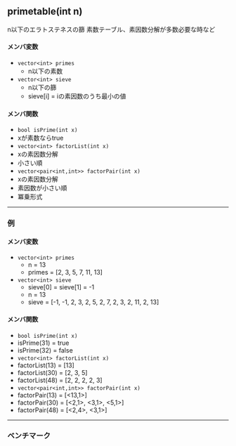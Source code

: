 
## primetable(int n)
 n以下のエラトステネスの篩
 素数テーブル、素因数分解が多数必要な時など

#### メンバ変数
 - `vector<int> primes`
   - n以下の素数
 - `vector<int> sieve`
   - n以下の篩
   - sieve[i] = iの素因数のうち最小の値

#### メンバ関数
 - `bool isPrime(int x)`
  - xが素数ならtrue
 - `vector<int> factorList(int x)`
  - xの素因数分解
  - 小さい順
 - `vector<pair<int,int>> factorPair(int x)`
  - xの素因数分解
  - 素因数が小さい順
  - 冪乗形式

---

### 例
#### メンバ変数
 - `vector<int> primes`
   - n = 13
   - primes = [2, 3, 5, 7, 11, 13]
 - `vector<int> sieve`
   - sieve[0] = sieve[1] = -1
   - n = 13
   - sieve = [-1, -1, 2, 3, 2, 5, 2, 7, 2, 3, 2, 11, 2, 13]

#### メンバ関数
 - `bool isPrime(int x)`
  - isPrime(31) = true
  - isPrime(32) = false
 - `vector<int> factorList(int x)`
  - factorList(13) = [13]
  - factorList(30) = [2, 3, 5]
  - factorList(48) = [2, 2, 2, 2, 3]
 - `vector<pair<int,int>> factorPair(int x)`
  - factorPair(13) = [<13,1>]
  - factorPair(30) = [<2,1>, <3,1>, <5,1>]
  - factorPair(48) = [<2,4>, <3,1>]

---

### ベンチマーク
